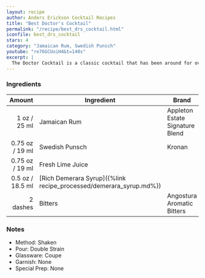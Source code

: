 ```yaml
---
layout: recipe
author: Anders Erickson Cocktail Recipes
title: "Best Doctor's Cocktail"
permalink: "/recipe/best_drs_cocktail.html"
iconfile: best_drs_cocktail
stars: 4
category: "Jamaican Rum, Swedish Punsch"
youtube: "re76GCUoiH4&t=140s"
excerpt: |
  The Doctor Cocktail is a classic cocktail that has been around for over a century. It's a simple yet refreshing drink that's perfect for any occasion.
---
```


### Ingredients

|   Amount | Ingredient                                               | Brand                           |
| -------: | -------------------------------------------------------- | ------------------------------- |
|     1 oz / 25 ml | Jamaican Rum                                             | Appleton Estate Signature Blend |
|  0.75 oz / 19 ml | Swedish Punsch                                           | Kronan                          |
|  0.75 oz / 19 ml | Fresh Lime Juice                                         |                                 |
|   0.5 oz / 18.5 ml | [Rich Demerara Syrup]({%link recipe_processed/demerara_syrup.md%}) |                                 |
| 2 dashes | Bitters                                                  | Angostura Aromatic Bitters      |

### Notes

- Method: Shaken
- Pour: Double Strain
- Glassware: Coupe
- Garnish: None
- Special Prep: None

